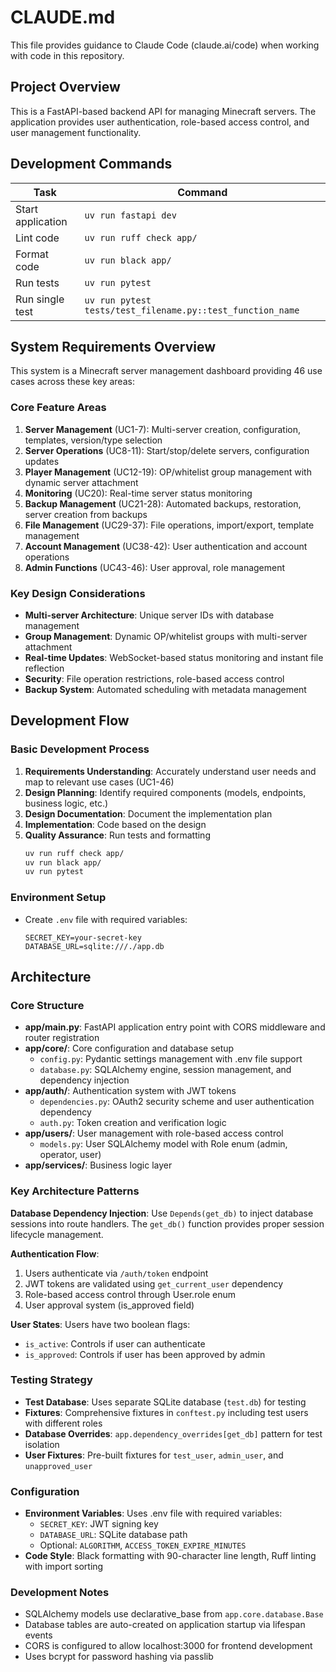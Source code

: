 # CLAUDE.md

This file provides guidance to Claude Code (claude.ai/code) when working with code in this repository.

## Project Overview

This is a FastAPI-based backend API for managing Minecraft servers. The application provides user authentication, role-based access control, and user management functionality.

## Development Commands

| Task              | Command                       |
|-------------------|-------------------------------|
| Start application | `uv run fastapi dev`          |
| Lint code         | `uv run ruff check app/`      |
| Format code       | `uv run black app/`           |
| Run tests         | `uv run pytest`               |
| Run single test   | `uv run pytest tests/test_filename.py::test_function_name` |

## System Requirements Overview

This system is a Minecraft server management dashboard providing 46 use cases across these key areas:

### Core Feature Areas
1. **Server Management** (UC1-7): Multi-server creation, configuration, templates, version/type selection
2. **Server Operations** (UC8-11): Start/stop/delete servers, configuration updates
3. **Player Management** (UC12-19): OP/whitelist group management with dynamic server attachment
4. **Monitoring** (UC20): Real-time server status monitoring
5. **Backup Management** (UC21-28): Automated backups, restoration, server creation from backups
6. **File Management** (UC29-37): File operations, import/export, template management
7. **Account Management** (UC38-42): User authentication and account operations
8. **Admin Functions** (UC43-46): User approval, role management

### Key Design Considerations
- **Multi-server Architecture**: Unique server IDs with database management
- **Group Management**: Dynamic OP/whitelist groups with multi-server attachment
- **Real-time Updates**: WebSocket-based status monitoring and instant file reflection
- **Security**: File operation restrictions, role-based access control
- **Backup System**: Automated scheduling with metadata management

## Development Flow

### Basic Development Process
1. **Requirements Understanding**: Accurately understand user needs and map to relevant use cases (UC1-46)
2. **Design Planning**: Identify required components (models, endpoints, business logic, etc.)
3. **Design Documentation**: Document the implementation plan
4. **Implementation**: Code based on the design
5. **Quality Assurance**: Run tests and formatting
   ```bash
   uv run ruff check app/
   uv run black app/
   uv run pytest
   ```

### Environment Setup
- Create `.env` file with required variables:
  ```
  SECRET_KEY=your-secret-key
  DATABASE_URL=sqlite:///./app.db
  ```

## Architecture

### Core Structure
- **app/main.py**: FastAPI application entry point with CORS middleware and router registration
- **app/core/**: Core configuration and database setup
  - `config.py`: Pydantic settings management with .env file support
  - `database.py`: SQLAlchemy engine, session management, and dependency injection
- **app/auth/**: Authentication system with JWT tokens
  - `dependencies.py`: OAuth2 security scheme and user authentication dependency
  - `auth.py`: Token creation and verification logic
- **app/users/**: User management with role-based access control
  - `models.py`: User SQLAlchemy model with Role enum (admin, operator, user)
- **app/services/**: Business logic layer

### Key Architecture Patterns

**Database Dependency Injection**: Use `Depends(get_db)` to inject database sessions into route handlers. The `get_db()` function provides proper session lifecycle management.

**Authentication Flow**:
1. Users authenticate via `/auth/token` endpoint
2. JWT tokens are validated using `get_current_user` dependency
3. Role-based access control through User.role enum
4. User approval system (is_approved field)

**User States**: Users have two boolean flags:
- `is_active`: Controls if user can authenticate
- `is_approved`: Controls if user has been approved by admin

### Testing Strategy
- **Test Database**: Uses separate SQLite database (`test.db`) for testing
- **Fixtures**: Comprehensive fixtures in `conftest.py` including test users with different roles
- **Database Overrides**: `app.dependency_overrides[get_db]` pattern for test isolation
- **User Fixtures**: Pre-built fixtures for `test_user`, `admin_user`, and `unapproved_user`

### Configuration
- **Environment Variables**: Uses .env file with required variables:
  - `SECRET_KEY`: JWT signing key
  - `DATABASE_URL`: SQLite database path
  - Optional: `ALGORITHM`, `ACCESS_TOKEN_EXPIRE_MINUTES`
- **Code Style**: Black formatting with 90-character line length, Ruff linting with import sorting

### Development Notes
- SQLAlchemy models use declarative_base from `app.core.database.Base`
- Database tables are auto-created on application startup via lifespan events
- CORS is configured to allow localhost:3000 for frontend development
- Uses bcrypt for password hashing via passlib
